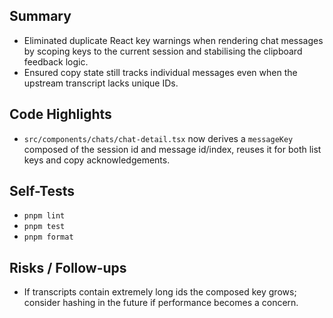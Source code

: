 ## Summary

- Eliminated duplicate React key warnings when rendering chat messages by scoping keys to the current session and stabilising the clipboard feedback logic.
- Ensured copy state still tracks individual messages even when the upstream transcript lacks unique IDs.

## Code Highlights

- `src/components/chats/chat-detail.tsx` now derives a `messageKey` composed of the session id and message id/index, reuses it for both list keys and copy acknowledgements.

## Self-Tests

- `pnpm lint`
- `pnpm test`
- `pnpm format`

## Risks / Follow-ups

- If transcripts contain extremely long ids the composed key grows; consider hashing in the future if performance becomes a concern.

